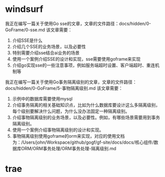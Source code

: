 
# windsurf

我正在编写一篇关于使用Go sse的文章，文章的文件路径：docs/hidden/0-GoFrame/0-sse.md
该文章需要：
1. 介绍SSE是什么
2. 介绍几个SSE的业务场景，以及必要性
3. 特别需要介绍sse结合ai业务的场景
4. 使用一个案例介绍SSE的设计和实现，sse需要使用goframe来实现
5. 介绍go实现sse的一些注意事项，例如服务端超时设置、客户端超时、重连机制等


我正在编写一篇关于使用Go事务隔离级别的文章，文章的文件路径：docs/hidden/0-GoFrame/5-事物隔离级别.md
该文章需要：
1. 示例中的数据库需要使用mysql
2. 介绍事务隔离的相关基础知识点，比如为什么数据库要设计这么多隔离级别，每个级别要解决什么问题，为什么没办法固定一种隔离级别。
3. 介绍事物隔离级别的业务场景，以及必要性。例如，有哪些场景需要用到事务隔离级别。
4. 使用一个案例介绍事物隔离级别的设计和实现。
5. 事物隔离级别使用goframe的orm来实现，对应的使用文档为：/Users/john/Workspace/github/gogf/gf-site/docs/docs/核心组件/数据库ORM/ORM事务处理/ORM事务处理-隔离级别.md

# trae



